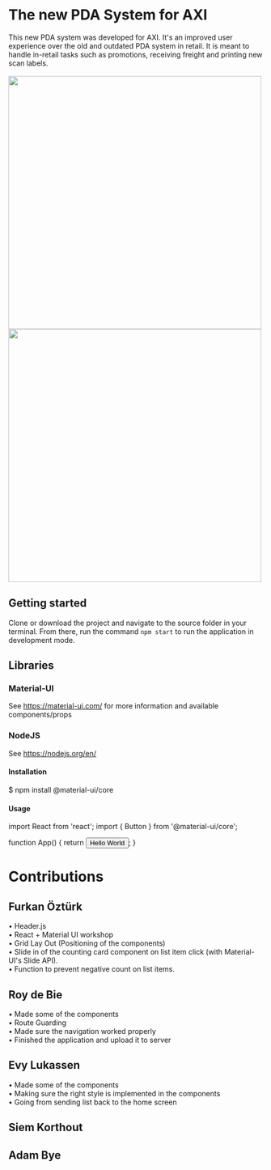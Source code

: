 # The new PDA System for AXI
This new PDA system was developed for AXI. It's an improved user experience over the old and outdated PDA system in retail. It is meant to handle in-retail tasks such as promotions, receiving freight and printing new scan labels. <br> <br>
<a href="url"><img src="https://i.imgur.com/ukqovmc.png" height="500"  ></a>
<a href="url"><img src="https://i.imgur.com/YbhlHK0.png" height="500"  ></a>

## Getting started
Clone or download the project and navigate to the source folder in your terminal. From there, run the command `npm start` to run the application in development mode.

## Libraries
### Material-UI
See https://material-ui.com/ for more information and available components/props

### NodeJS
See https://nodejs.org/en/

#### Installation
$ npm install @material-ui/core

#### Usage 
import React from 'react';
import { Button } from '@material-ui/core';

function App() {
  return <Button color="primary">Hello World</Button>;
}
# Contributions
## Furkan Öztürk
• Header.js <br>
• React + Material UI workshop <br>
• Grid Lay Out (Positioning of the components) <br>
• Slide in of the counting card component on list item click (with Material-UI's Slide API). <br>
• Function to prevent negative count on list items. <br>

## Roy de Bie
• Made some of the components <br>
• Route Guarding <br>
• Made sure the navigation worked properly <br>
• Finished the application and upload it to server <br>

## Evy Lukassen
• Made some of the components <br>
• Making sure the right style is implemented in the components <br>
• Going from sending list back to the home screen

## Siem Korthout


## Adam Bye

